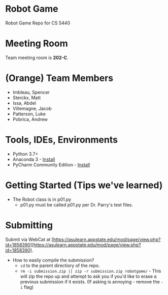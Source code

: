 # Robot Game
Robot Game Repo for CS 5440

# Meeting Room
Team meeting room is **202-C**.

# (Orange) Team Members
 - Imbleau, Spencer
 - Sterckx, Matt
 - Issa, Abdel
 - Villemagne, Jacob
 - Patterson, Luke
 - Pobrica, Andrew

# Tools, IDEs, Environments
 - Python 3.7+
 - Anaconda 3 - [Install](https://docs.anaconda.com/anaconda/install/)
 - PyCharm Community Edition - [Install](https://www.jetbrains.com/pycharm/download/)

# Getting Started (Tips we've learned)
 - The Robot class is in p01.py 
   - p01.py must be called p01.py per Dr. Parry's test files.

# Submitting
Submit via WebCat at [https://asulearn.appstate.edu/mod/page/view.php?id=1858390](https://asulearn.appstate.edu/mod/page/view.php?id=1858390).
- How to easily compile the submission? 
  - `cd` to the parent directiory of the repo.
  - `rm -i submission.zip || zip -r submission.zip robotgame/` - This will zip the repo up and attempt to ask you if you'd like to erase a previous submission if it exists. (If asking is annoying - remove the `-i` flag)